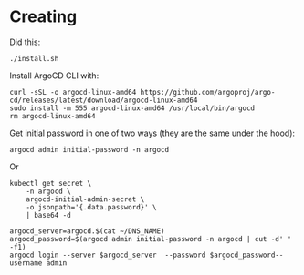# Creating

Did this:

```
./install.sh
```

Install ArgoCD CLI with:

```
curl -sSL -o argocd-linux-amd64 https://github.com/argoproj/argo-cd/releases/latest/download/argocd-linux-amd64
sudo install -m 555 argocd-linux-amd64 /usr/local/bin/argocd
rm argocd-linux-amd64
```

Get initial password in one of two ways (they are the same under the hood):

```
argocd admin initial-password -n argocd
```

Or

```
kubectl get secret \
    -n argocd \
    argocd-initial-admin-secret \
    -o jsonpath='{.data.password}' \
    | base64 -d
```

```
argocd_server=argocd.$(cat ~/DNS_NAME)
argocd_password=$(argocd admin initial-password -n argocd | cut -d' ' -f1)
argocd login --server $argocd_server  --password $argocd_password--username admin
```
